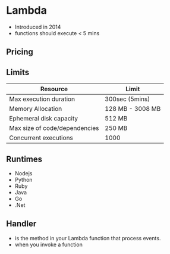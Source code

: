 # Lambda
- Introduced in 2014
- functions should execute < 5 mins

## Pricing

## Limits

Resource | Limit
---------|----------
 Max execution duration | 300sec (5mins)
 Memory Allocation | 128 MB - 3008 MB
 Ephemeral disk capacity | 512 MB
 Max size of code/dependencies | 250 MB
 Concurrent executions | 1000

## Runtimes
  - Nodejs
  - Python
  - Ruby
  - Java
  - Go
  - .Net

 ## Handler
 - is the method in your Lambda function that process events.
 - when you invoke a function